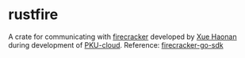 # rustfire
A crate for communicating with [firecracker](https://github.com/firecracker-microvm/firecracker) developed by [Xue Haonan](https://github.com/xuehaonan27) during development of [PKU-cloud](https://github.com/lcpu-club/PKU-cloud). Reference: [firecracker-go-sdk](https://github.com/gbionescu/firecracker-go-sdk)